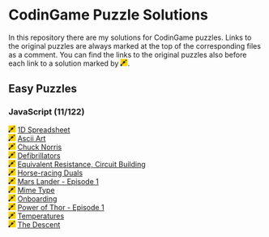 # CodinGame Puzzle Solutions

In this repository there are my solutions for CodinGame puzzles. Links to the original puzzles are always marked at the top of the corresponding files as a comment. You can find the links to the original puzzles also before each link to a solution marked by <img src="/codingame.svg" width="14">.

## Easy Puzzles

### JavaScript (11/122)

[<img src="/codingame.svg" width="14">](https://www.codingame.com/training/easy/1d-spreadsheet "'1D Spreadsheet' Puzzle at CondinGame") [1D Spreadsheet](/easy/javascript/1d_spreadsheet.js '1d_spreadsheet.js')<br/>
[<img src="/codingame.svg" width="14">](https://www.codingame.com/training/easy/ascii-art "'Ascii Art' Puzzle at CondinGame") [Ascii Art](/easy/javascript/ascii_art.js 'ascii_art.js')<br/>
[<img src="/codingame.svg" width="14">](https://www.codingame.com/training/easy/chuck-norris "'Chuck Norris' Puzzle at CondinGame") [Chuck Norris](/easy/javascript/chuck_norris.js 'chuck_norris.js')<br/>
[<img src="/codingame.svg" width="14">](https://www.codingame.com/training/easy/defibrillators "'Defibrillators' Puzzle at CondinGame") [Defibrillators](/easy/javascript/defibrillators.js 'defibrillators.js')<br/>
[<img src="/codingame.svg" width="14">](https://www.codingame.com/training/easy/equivalent-resistance-circuit-building "'Equivalent Resistance, Circuit Building' Puzzle at CondinGame") [Equivalent Resistance, Circuit Building](/easy/javascript/equivalent_resistance_circuit_building.js 'equivalent_resistance_circuit_building.js')<br/>
[<img src="/codingame.svg" width="14">](https://www.codingame.com/training/easy/horse-racing-duals "'Horse-racing Duals' Puzzle at CondinGame") [Horse-racing Duals](/easy/javascript/horse-racing_duals.js 'horse-racing_duals.js')<br/>
[<img src="/codingame.svg" width="14">](https://www.codingame.com/training/easy/mars-lander-episode-1 "'Mars Lander - Episode 1' Puzzle at CondinGame") [Mars Lander - Episode 1](/easy/javascript/mars_lander_episode_1.js 'mars_lander_episode_1.js')<br/>
[<img src="/codingame.svg" width="14">](https://www.codingame.com/training/easy/mime-type "'Mime Type' Puzzle at CondinGame") [Mime Type](/easy/javascript/mime_type.js 'mime_type.js')<br/>
[<img src="/codingame.svg" width="14">](https://www.codingame.com/training/easy/onboarding "'Onboarding' Puzzle at CondinGame") [Onboarding](/easy/javascript/onboarding.js 'onboarding.js')<br/>
[<img src="/codingame.svg" width="14">](https://www.codingame.com/training/easy/power-of-thor-episode-1 "'Power of Thor - Episode 1' Puzzle at CondinGame") [Power of Thor - Episode 1](/easy/javascript/power_of_thor_episode_1.js 'power_of_thor_episode_1.js')<br/>
[<img src="/codingame.svg" width="14">](https://www.codingame.com/training/easy/temperatures "'Temperatures' Puzzle at CondinGame") [Temperatures](/easy/javascript/temperatures.js 'temperatures.js')<br/>
[<img src="/codingame.svg" width="14">](https://www.codingame.com/training/easy/the-descent "'The Descent' Puzzle at CondinGame") [The Descent](/easy/javascript/the_descent.js 'the_descent.js')<br/>
